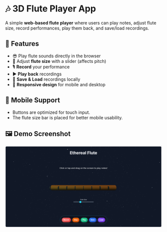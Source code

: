 # 🎶 3D Flute Player App  

A simple **web-based flute player** where users can play notes, adjust flute size, record performances, play them back, and save/load recordings.  

## 🚀 Features  
- 😎 Play flute sounds directly in the browser  
- 📏 Adjust **flute size** with a slider (affects pitch)  
- 🎙️ **Record** your performance  
- ▶️ **Play back** recordings  
- 💾 **Save & Load** recordings locally  
- 📱 **Responsive design** for mobile and desktop

## 📱 Mobile Support  
- Buttons are optimized for touch input.  
- The flute size bar is placed for better mobile usability.  

## 🖼️ Demo Screenshot  
![App Screenshot](app-screenshot.png)
